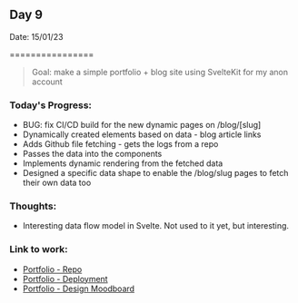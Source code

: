 
## Day 9

Date: 15/01/23

================

> Goal: make a simple portfolio + blog site using SvelteKit for my anon account

### **Today's Progress**: 

- BUG: fix CI/CD build for the new dynamic pages on /blog/[slug]
- Dynamically created elements based on data - blog article links
- Adds Github file fetching - gets the logs from a repo
- Passes the data into the components
- Implements dynamic rendering from the fetched data
- Designed a specific data shape to enable the /blog/slug pages to fetch their own data too

### **Thoughts**: 

- Interesting data flow model in Svelte. Not used to it yet, but interesting.

### **Link to work:** 
- [Portfolio - Repo](https://github.com/activate-glacier-instinct/activate-glacier-instinct.github.io)
- [Portfolio - Deployment](https://activate-glacier-instinct.github.io/)
- [Portfolio - Design Moodboard](https://www.figma.com/file/EACX3PwCLrEc2q3oHRtxU4/Portfolio---Moodboard?node-id=0%3A1)